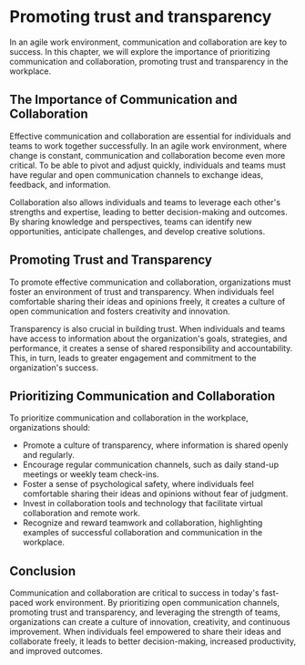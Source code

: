 Promoting trust and transparency
=========================================================================================

In an agile work environment, communication and collaboration are key to success. In this chapter, we will explore the importance of prioritizing communication and collaboration, promoting trust and transparency in the workplace.

The Importance of Communication and Collaboration
-------------------------------------------------

Effective communication and collaboration are essential for individuals and teams to work together successfully. In an agile work environment, where change is constant, communication and collaboration become even more critical. To be able to pivot and adjust quickly, individuals and teams must have regular and open communication channels to exchange ideas, feedback, and information.

Collaboration also allows individuals and teams to leverage each other's strengths and expertise, leading to better decision-making and outcomes. By sharing knowledge and perspectives, teams can identify new opportunities, anticipate challenges, and develop creative solutions.

Promoting Trust and Transparency
--------------------------------

To promote effective communication and collaboration, organizations must foster an environment of trust and transparency. When individuals feel comfortable sharing their ideas and opinions freely, it creates a culture of open communication and fosters creativity and innovation.

Transparency is also crucial in building trust. When individuals and teams have access to information about the organization's goals, strategies, and performance, it creates a sense of shared responsibility and accountability. This, in turn, leads to greater engagement and commitment to the organization's success.

Prioritizing Communication and Collaboration
--------------------------------------------

To prioritize communication and collaboration in the workplace, organizations should:

* Promote a culture of transparency, where information is shared openly and regularly.
* Encourage regular communication channels, such as daily stand-up meetings or weekly team check-ins.
* Foster a sense of psychological safety, where individuals feel comfortable sharing their ideas and opinions without fear of judgment.
* Invest in collaboration tools and technology that facilitate virtual collaboration and remote work.
* Recognize and reward teamwork and collaboration, highlighting examples of successful collaboration and communication in the workplace.

Conclusion
----------

Communication and collaboration are critical to success in today's fast-paced work environment. By prioritizing open communication channels, promoting trust and transparency, and leveraging the strength of teams, organizations can create a culture of innovation, creativity, and continuous improvement. When individuals feel empowered to share their ideas and collaborate freely, it leads to better decision-making, increased productivity, and improved outcomes.
